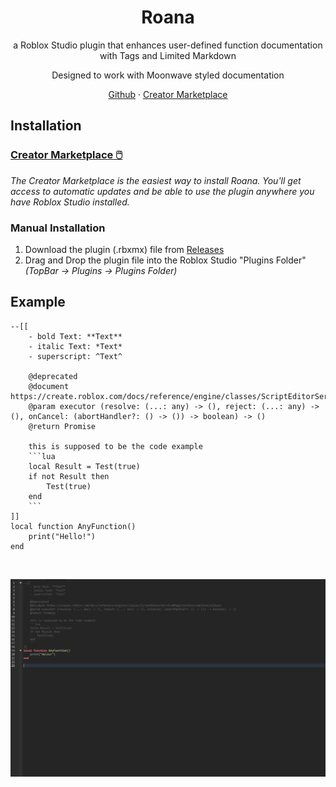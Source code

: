 <div align="center">
<h1 align="center">Roana</h1>
  <p align="center">
	a Roblox Studio plugin that enhances user-defined function documentation with Tags and Limited Markdown
  </p>
  <p align="center">
	Designed to work with Moonwave styled documentation
  </p>
    <a href="https://github.com/OssieNomae/Roana">Github</a>
    ·
    <a href="https://create.roblox.com/store/asset/133335131052891/Roana">Creator Marketplace</a>
  </p>
</div>

## Installation
### [Creator Marketplace 🖱️](https://create.roblox.com/store/asset/133335131052891/Roana)
_The Creator Marketplace is the easiest way to install Roana. You'll get access to automatic updates and be able to use the plugin anywhere you have Roblox Studio installed._

### Manual Installation
1. Download the plugin (.rbxmx) file from [Releases](https://github.com/OssieNomae/Roana/releases)
2. Drag and Drop the plugin file into the Roblox Studio "Plugins Folder" _(TopBar -> Plugins -> Plugins Folder)_

## Example
````luau
--[[
	- bold Text: **Text**
	- italic Text: *Text*
	- superscript: ^Text^
	
	@deprecated
	@document https://create.roblox.com/docs/reference/engine/classes/ScriptEditorService#RegisterAutocompleteCallback
	@param executor (resolve: (...: any) -> (), reject: (...: any) -> (), onCancel: (abortHandler?: () -> ()) -> boolean) -> ()
	@return Promise 
	
	this is supposed to be the code example
	```lua
	local Result = Test(true)
	if not Result then
		Test(true)
	end
	```
]]
local function AnyFunction()
	print("Hello!")
end
````

<br />
<p>
  <a href=""><img src="images/Usage.gif" alt="Example" align="center"></a>
</p>

